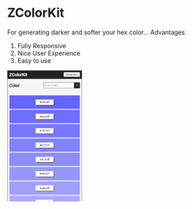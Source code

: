 # ZColorKit
For generating darker and softer your hex color...
Advantages
  1. Fully Responsive
  2. Nice User Experience
  3. Easy to use
  
 <img src="https://github.com/ZayarLinnNaung-Coder/ZColorKit/blob/master/ZColorKit.png" height="300px">
